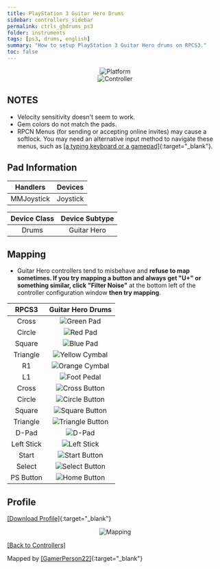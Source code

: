 ```yaml
---
title: PlayStation 3 Guitar Hero Drums
sidebar: controllers_sidebar
permalink: ctrls_ghdrums_ps3
folder: instruments
tags: [ps3, drums, english]
summary: "How to setup PlayStation 3 Guitar Hero drums on RPCS3."
toc: false
---
```



<div align="center"> <img src="https://carlmylo.github.io/rb3-pc/images/instruments/plat/ps3.png" alt="Platform" title="Platform"></div>

<div align="center"> <img src="https://carlmylo.github.io/rb3-pc/images/instruments/cont/ghdrmscontroller.png" alt="Controller" title="Controller"></div>

## NOTES

* Velocity sensitivity doesn't seem to work.
* Gem colors do not match the pads.
* RPCN Menus (for sending or accepting online invites) may cause a softlock. You may need an alternative input method to navigate these menus, such as [[a typing keyboard or a gamepad]](https://carlmylo.github.io/rb3-pc/ctrls#gamepads){:target="_blank"}.

## Pad Information

| Handlers | Devices |
|:------------------:|:---------------------:|
| MMJoystick | Joystick |

| Device Class | Device Subtype |
|:------------------:|:---------------------:|
| Drums | Guitar Hero |

## Mapping

* Guitar Hero controllers tend to misbehave and **refuse to map sometimes. If you try mapping a button and always get "U+" or something similar, click "Filter Noise"** at the bottom left of the controller configuration window **then try mapping**.

| **RPCS3** | **Guitar Hero Drums** |
|:--------:|:-----------------:|
| Cross | ![Green Pad](https://carlmylo.github.io/rb3-pc/images/btns/drms/gh/gp.png "Green Pad") |
| Circle | ![Red Pad](https://carlmylo.github.io/rb3-pc/images/btns/drms/gh/rp.png "Red Pad") |
| Square | ![Blue Pad](https://carlmylo.github.io/rb3-pc/images/btns/drms/gh/bp.png "Blue Pad") |
| Triangle | ![Yellow Cymbal](https://carlmylo.github.io/rb3-pc/images/btns/drms/gh/yc.png "Yellow Cymbal") |
| R1 | ![Orange Cymbal](https://carlmylo.github.io/rb3-pc/images/btns/drms/gh/oc.png "Orange Cymbal") |
| L1 | ![Foot Pedal](https://carlmylo.github.io/rb3-pc/images/btns/drms/gh/kp.png "Foot Pedal") |
| Cross | ![Cross Button](https://carlmylo.github.io/rb3-pc/images/btns/ctrls/ps3/x.png "Cross Button") |
| Circle | ![Circle Button](https://carlmylo.github.io/rb3-pc/images/btns/ctrls/ps3/o.png "Circle Button") |
| Square | ![Square Button](https://carlmylo.github.io/rb3-pc/images/btns/ctrls/ps3/s.png "Square Button") |
| Triangle | ![Triangle Button](https://carlmylo.github.io/rb3-pc/images/btns/ctrls/ps3/t.png "Triangle Button") |
| D-Pad | ![D-Pad](https://carlmylo.github.io/rb3-pc/images/btns/ctrls/ps3/dp.png "D-Pad") |
| Left Stick | ![Left Stick](https://carlmylo.github.io/rb3-pc/images/btns/ctrls/ps3/ls.png "Left Stick") |
| Start | ![Start Button](https://carlmylo.github.io/rb3-pc/images/btns/ctrls/ps3/sta.png "Start Button") |
| Select | ![Select Button](https://carlmylo.github.io/rb3-pc/images/btns/ctrls/ps3/sel.png "Select Button") |
| PS Button | ![Home Button](https://carlmylo.github.io/rb3-pc/images/btns/ctrls/ps3/home.png "Home Button") |

## Profile

[[Download Profile]](https://github.com/hmxmilohax/rb3-pc/raw/refs/heads/main/downloads/instrument-repo/PS3%20Guitar%20Hero%20Drums.7z){:target="_blank"}

<div align="center"> <img src="https://carlmylo.github.io/rb3-pc/images/instruments/maps/drmsps3ghmapping.png" alt="Mapping" title="Mapping"></div>

[[Back to Controllers]](https://carlmylo.github.io/rb3-pc/ctrls#instrument-list)

Mapped by [[GamerPerson22]](https://www.youtube.com/channel/UCC5SlXPlnlGwBG7w6mvfx8g){:target="_blank"}